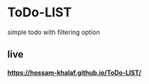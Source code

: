 # ToDo-LIST

simple todo with filtering option

## live
#### https://hossam-khalaf.github.io/ToDo-LIST/
